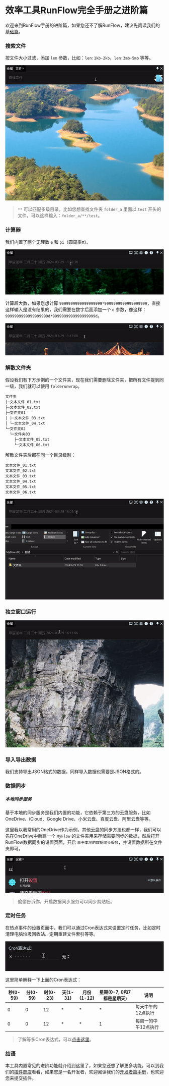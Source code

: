 # 效率工具RunFlow完全手册之进阶篇

欢迎来到RunFlow手册的进阶篇，如果您还不了解RunFlow，建议先阅读我们的[基础篇](runflow_basic_point.md)。

### 搜索文件

按文件大小过滤，添加 `len` 参数，比如：`len:1kb-2kb`，`len:3mb-5mb` 等等。

![find_file](../images/find_file_with_size_filter_zhcn.gif)

> `**` 可以匹配多级目录，比如您想查找文件夹 `folder_a` 里面以 `test` 开头的文件，可以这样输入：`folder_a/**/test`。

### 计算器

我们内置了两个无理数 `e` 和 `pi`（圆周率π)。 

![pi_and_e](../images/pi_and_e_zhcn.gif)

计算超大数，如果您想计算 `9999999999999999999*9999999999999999999`，直接这样输入是没有结果的，我们需要在数字后面添加一个 `d` 参数，像这样：`9999999999999999999d*9999999999999999999d`。

![calc_big_number](../images/calc_big_number_zhcn.gif)

### 解散文件夹

假设我们有下方示例的一个文件夹，现在我们需要删除文件夹，把所有文件提到同一级，我们就可以使用 `folderunwrap`。

```text
文件夹
├─文本文件_01.txt
├─文本文件_02.txt
├─文件夹01
│ ├─文本文件_03.txt
│ └─文本文件_04.txt
└─文件夹02
  └─文件夹03
    ├─文本文件_05.txt
    └─文本文件_06.txt
```

解散文件夹后都在同一个目录级别：

```text
文本文件_01.txt
文本文件_02.txt
文本文件_03.txt
文本文件_04.txt
文本文件_05.txt
文本文件_06.txt
```

![unwrap_folder](../images/unwrap_folder_zhcn.gif)

### 独立窗口运行

![separate_window](../images/separate_window_zhcn.gif)

### 导入导出数据

我们支持导出JSON格式的数据，同样导入数据也需要是JSON格式的。

### 数据同步

##### 本地同步服务

基于本地的同步服务是我们内置的功能，它依赖于第三方的云盘服务，比如OneDrive、iCloud、Google Drive、小米云盘、百度云盘、阿里云盘等等。

这里我以我常用的OneDrive作为示例，其他云盘的同步方法也都一样，我们可以先在OneDrive中新建一个 `MyFlow` 的文件夹用来存储需要同步的数据，然后打开RunFlow数据同步的设置页面，开启 `基于本地的数据同步服务`，并设置数据所在文件夹即可。

![data_sync](../images/data_sync_zhcn.gif)

> 偷偷告诉你，开启数据同步服务可以同步剪贴板。

### 定时任务

在热点事件的设置页面中，我们可以通过Cron表达式来设置定时任务，比如定时清理电脑垃圾回收站、定期重建文件索引等等。

![cron](../images/cron_zhcn.gif)

这里简单解释一下上面的Cron表达式：

| 秒(0-59) | 分(0-59) | 时(0-23) | 天(1-31) | 月份(1-12) | 星期(0-7, 0和7都是星期天) | 说明          |
|---------|---------|---------|---------|----------|-------------------|-------------|
| 0       | 0       | 12      | *       | *        | *                 | 每天中午的12点执行  |
| 0       | 0       | 12      | *       | *        | 1                 | 每周一的中午12点执行 |

> 了解等多Cron表达式，可以[点击这里](https://baike.baidu.com/item/cron)。

### 结语

本工具内置常见的进阶功能就介绍到这里了，如果您还想了解更多功能，可以到我们的[插件商店](https://myrest.top/zh-cn/store/plugin)看看，如果您是一名开发者，欢迎阅读我们的[开发者篇手册](runflow_developer_point.md)，也欢迎您来提交插件。
